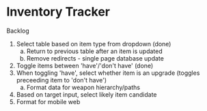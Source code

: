 Inventory Tracker
=======
Backlog
<ol type="1">
<li>Select table based on item type from dropdown (done)
<ol type="a">
<li>Return to previous table after an item is updated
<li>Remove redirects - single page database update
</ol>
<li>Toggle items between 'have'/'don't have' (done)
<li>When toggling 'have', select whether item is an upgrade (toggles preceeding item to 'don't have')
<ol type="a">
<li>Format data for weapon hierarchy/paths
</ol>
<li>Based on target input, select likely item candidate
<li>Format for mobile web
<ol>
